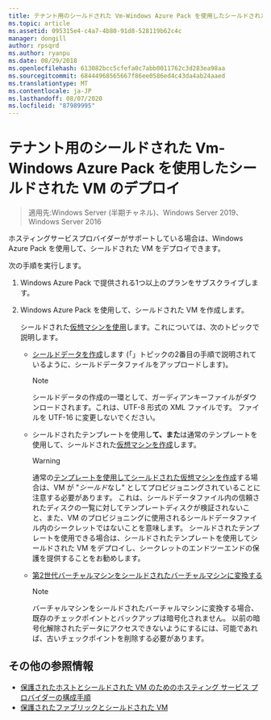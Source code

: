 ```yaml
---
title: テナント用のシールドされた Vm-Windows Azure Pack を使用したシールドされた VM のデプロイ
ms.topic: article
ms.assetid: 095315e4-c4a7-4b80-91d8-528119b62c4c
manager: dongill
author: rpsqrd
ms.author: ryanpu
ms.date: 08/29/2018
ms.openlocfilehash: 613082bcc5cfefa0c7abb0011762c3d283ea98aa
ms.sourcegitcommit: 68444968565667f86ee0586ed4c43da4ab24aaed
ms.translationtype: MT
ms.contentlocale: ja-JP
ms.lasthandoff: 08/07/2020
ms.locfileid: "87989995"
---
```

# <a name="shielded-vms--for-tenants---deploying-a-shielded-vm-by-using-windows-azure-pack"></a>テナント用のシールドされた Vm-Windows Azure Pack を使用したシールドされた VM のデプロイ

>適用先:Windows Server (半期チャネル)、Windows Server 2019、Windows Server 2016

ホスティングサービスプロバイダーがサポートしている場合は、Windows Azure Pack を使用して、シールドされた VM をデプロイできます。

次の手順を実行します。

1. Windows Azure Pack で提供される1つ以上のプランをサブスクライブします。

2. Windows Azure Pack を使用して、シールドされた VM を作成します。

    シールドされた[仮想マシンを使用](/previous-versions/azure/windows-server-azure-pack/mt720674(v=technet.10))します。これについては、次のトピックで説明します。

   - [シールドデータを作成](/previous-versions/azure/windows-server-azure-pack/mt720672(v=technet.10))します (「」トピックの2番目の手順で説明されているように、シールドデータファイルをアップロードします)。

     > [!NOTE]
     > シールドデータの作成の一環として、ガーディアンキーファイルがダウンロードされます。これは、UTF-8 形式の XML ファイルです。 ファイルを UTF-16 に変更しないでください。

   - シールドされたテンプレートを使用し**て、また**は通常のテンプレートを使用して、シールドされた[仮想マシンを作成](/previous-versions/azure/windows-server-azure-pack/mt720673(v=technet.10))します。

       > [!WARNING]
       > 通常の[テンプレートを使用してシールドされた仮想マシンを作成](/previous-versions/azure/windows-server-azure-pack/mt720673(v=technet.10)#Anchor_2)する場合は、VM が "*シールド*なし" としてプロビジョニングされていることに注意する必要があります。 これは、シールドデータファイル内の信頼されたディスクの一覧に対してテンプレートディスクが検証されないこと、また、VM のプロビジョニングに使用されるシールドデータファイル内のシークレットではないことを意味します。 シールドされたテンプレートを使用できる場合は、シールドされたテンプレートを使用してシールドされた VM をデプロイし、シークレットのエンドツーエンドの保護を提供することをお勧めします。

   - [第2世代バーチャルマシンをシールドされたバーチャルマシンに変換する](/previous-versions/azure/windows-server-azure-pack/mt720670(v=technet.10))

       > [!NOTE]
       > バーチャルマシンをシールドされたバーチャルマシンに変換する場合、既存のチェックポイントとバックアップは暗号化されません。 以前の暗号化解除されたデータにアクセスできないようにするには、可能であれば、古いチェックポイントを削除する必要があります。

## <a name="additional-references"></a>その他の参照情報

- [保護されたホストとシールドされた VM のためのホスティング サービス プロバイダーの構成手順](guarded-fabric-configuration-scenarios-for-shielded-vms-overview.md)
- [保護されたファブリックとシールドされた VM](guarded-fabric-and-shielded-vms-top-node.md)